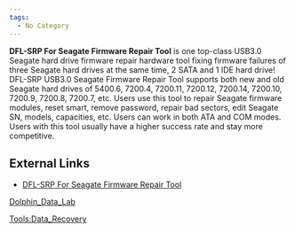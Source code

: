 ```yaml
---
tags:
  - No Category
---
```

**DFL-SRP For Seagate Firmware Repair Tool** is one top-class USB3.0
Seagate hard drive firmware repair hardware tool fixing firmware
failures of three Seagate hard drives at the same time, 2 SATA and 1 IDE
hard drive! DFL-SRP USB3.0 Seagate Firmware Repair Tool supports both
new and old Seagate hard drives of 5400.6, 7200.4, 7200.11, 7200.12,
7200.14, 7200.10, 7200.9, 7200.8, 7200.7, etc. Users use this tool to
repair Seagate firmware modules, reset smart, remove password, repair
bad sectors, edit Seagate SN, models, capacities, etc. Users can work in
both ATA and COM modes. Users with this tool usually have a higher
success rate and stay more competitive.

## External Links

- [DFL-SRP For Seagate Firmware Repair
  Tool](https://www.dolphindatalab.com/product/dfl-srp-for-seagate-firmware-repair-tool/)

[Dolphin_Data_Lab](dolphin_data_lab.md)

[Tools:Data_Recovery](tools_data_recovery.md)
